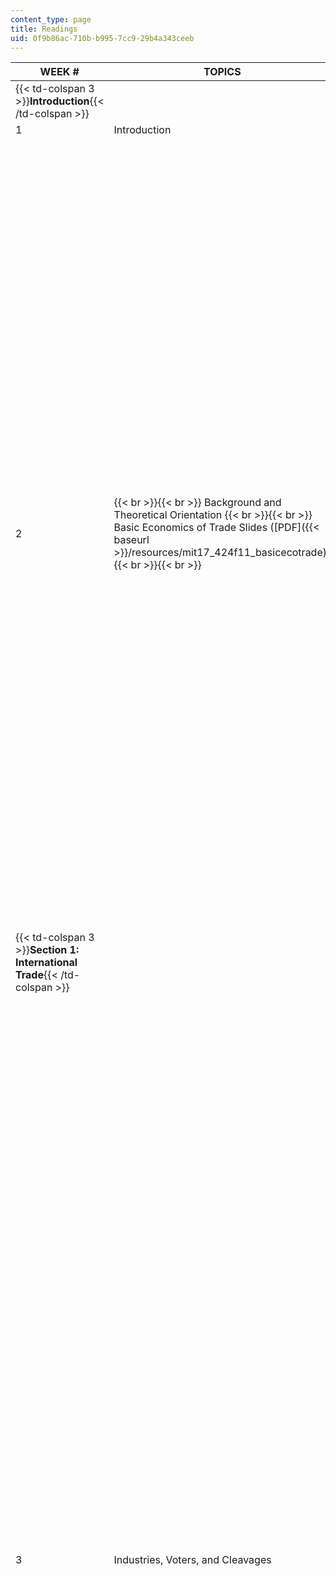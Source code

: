 ```yaml
---
content_type: page
title: Readings
uid: 0f9b86ac-710b-b995-7cc9-29b4a343ceeb
---
```


| WEEK # | TOPICS | READINGS |
| --- | --- | --- |
| {{< td-colspan 3 >}}**Introduction**{{< /td-colspan >}} |||
| 1 | Introduction | (no readings) |
| 2 |  {{< br >}}{{< br >}} Background and Theoretical Orientation {{< br >}}{{< br >}} Basic Economics of Trade Slides ([PDF]({{< baseurl >}}/resources/mit17_424f11_basicecotrade)) {{< br >}}{{< br >}}  |  {{< br >}}{{< br >}} Frankel, Jeffrey. "Globalization of the Economy." In _Governance in a Globalizing World_. Edited by Joseph S. Nye and John D. Donahue. Brookings Institution Press, 2000, pp. 45–71. ISBN: 9780815764076. \[Preview with [Google Books](http://books.google.com/books?id=nMLaw-iHXwYC&pg=PR7#v=onepage)\] {{< br >}}{{< br >}} Frieden, Jeffry, and Lisa Martin. "International Political Economy: The State of the Sub–Discipline." In _Political Science: The State of the Discipline, Centennial Edition_. Edited by Ira Katznelson and Helen Milner. W. W. Norton & Company, 2002. ISBN: 9780393051421. {{< br >}}{{< br >}} Garrett, Geoffrey. "[The Causes of Globalization](http://cps.sagepub.com/content/33/6-7/941.abstract)." _Comparative Political Studies_ 33, no. 6-7 (2000): 941–92. {{< br >}}{{< br >}} Milner, Helen. "[The Political Economy of International Trade](http://www.annualreviews.org/doi/abs/10.1146/annurev.polisci.2.1.91?journalCode=polisci)." _Annual Review of Political Science_ 2, no. 1 (1999): 91–114. {{< br >}}{{< br >}} Frieden, Jeffry A. Prologue and chapters 1–5 in _Global Capitalism: Its Fall and Rise in the Twentieth Century_. W. W. Norton & Company, 2006. ISBN: 9780393058086. {{< br >}}{{< br >}}  |
| {{< td-colspan 3 >}}**Section 1: International Trade**{{< /td-colspan >}} |||
| 3 | Industries, Voters, and Cleavages |  {{< br >}}{{< br >}} Rogowski, Ronald. "Political Cleavages and Changing Exposure to Trade." _The American Political Science Review_ 81, no. 4 (1987): 1121–37. (![This resource may not render correctly in a screen reader.](/images/inacessible.gif)[PDF - 2.1MB](https://www.jstor.org/stable/1962581?seq=1#metadata_info_tab_contents)) {{< br >}}{{< br >}} Magee, Stephen P., William A. Brock, and Leslie Young. "Three Simple Tests of the Stolper-Samuelson Theorem." In _Black Hole Tariffs and Endogenous Policy Theory: Political Economy in General Equilibrium_. Cambridge University Press, 1989, pp. 101–10. ISBN: 9780521377003. {{< br >}}{{< br >}} Hiscox, Michael J. "[Commerce, Coalitions, and Factor Mobility: Evidence from Congressional Votes on Trade Legislation](http://journals.cambridge.org/action/displayAbstract?fromPage=online&aid=130761)." _The American Political Science Review_ 96, no. 3 (2002): 593–608. {{< br >}}{{< br >}} Hays, Jude, Sean Ehrlich, and Clint Peinhardt. "[Government Spending and Public Support for Trade in the OECD: An Empirical Test of the Embedded Liberalism Thesis](http://journals.cambridge.org/action/displayAbstract?fromPage=online&aid=301418)." _International Organization_ 59, no. 2 (2005): 473–94. {{< br >}}{{< br >}} Scheve, Kenneth F., and Matthew J. Slaughter. "[What Determines Individual Trade–Policy Preferences?](http://dx.doi.org/10.1016/S0022-1996(00)00094-5)" _Journal of International Economics_ 54, no. 2 (2001): 267–92. {{< br >}}{{< br >}} Mansfield, Edward, and Diana Mutz. "[Support for Free Trade: Self–Interest, Sociotropic Politics, and Out–Group Anxiety](http://journals.cambridge.org/action/displayAbstract?fromPage=online&aid=5916376)." _International Organization_ 63, no. 3 (2009): 425–57. {{< br >}}{{< br >}}  |
| 4 | Institutional and Structural Perspectives |  {{< br >}}{{< br >}} Chase, Kerry. "[Economic Interests and Regional Trading Arrangements: The Case of NAFTA](http://journals.cambridge.org/action/displayAbstract?fromPage=online&aid=138655)." _International Organization_ 57, no. 1 (2003): 137–74. {{< br >}}{{< br >}} Mansfield, Edward, and Eric Reinhardt. "Multilateral Determinants of Regionalism: The Effects of GATT/WTO on the Formation of Regional Trading Arrangements." _International Organization_ 57, no. 4 (2003): 829–62. (![This resource may not render correctly in a screen reader.](/images/inacessible.gif)[PDF](http://dx.doi.org/10.1017/S0020818303574069)) {{< br >}}{{< br >}} Hiscox, Michael J. "[The Magic Bullet? The RTAA, Institutional Reform and Trade Liberalization](http://journals.cambridge.org/action/displayAbstract?fromPage=online&aid=172975)." _International Organization_ 53, no. 4 (1999): 669–98. {{< br >}}{{< br >}} Kono, Daniel Y. "[Optimal Obfuscation: Democracy and Trade Policy Transparency](http://journals.cambridge.org/action/displayAbstract?fromPage=online&aid=464866)." _The American Political Science Review_ 100, no. 3 (2006): 369–84. {{< br >}}{{< br >}} Milner, Helen V., and Keiko Kubota. "[Why the Move to Free Trade? Democracy and Trade Policy in the Developing Countries](http://journals.cambridge.org/action/displayAbstract?fromPage=online&aid=278397)." _International Organization_ 59, no. 1 (2005): 107–43. {{< br >}}{{< br >}} Frieden, Jeffry A. Chapters 6–10 in _Global Capitalism: Its Fall and Rise in the Twentieth Century_. W. W. Norton & Company, 2006. ISBN: 9780393058086. {{< br >}}{{< br >}} {{< h 3 >}}Additional Readings on Trade{{< /h >}} {{< br >}}{{< br >}} Alt, James E., Jeffry Frieden, et al. "[The Political Economy of International Trade: Enduring Puzzles and an Agenda for Inquiry](http://cps.sagepub.com/content/29/6/689.abstract)." _Comparative Political Studies_ 29, no. 6 (1996): 689–717. {{< br >}}{{< br >}} Hainmueller, Jens, and Michael Hiscox. "[Learning to Love Globalization: Education and Individual Attitudes Toward International Trade](http://journals.cambridge.org/action/displayAbstract?fromPage=online&aid=430731)." _International Organization_ 60, no. 2 (2006): 469–98. {{< br >}}{{< br >}} Grossman, Gene, and Elhanan Helpman. "[Protection for Sale](http://www.jstor.org/pss/2118033)." _The American Economic Review_ 84, no. 4 (1994): 833–50. {{< br >}}{{< br >}} Krasner, Stephen D. "[State Power and the Structure of International Trade](http://www.jstor.org/pss/2009974)." _World Politics_ 28, no. 3 (1976): 317–47. {{< br >}}{{< br >}} Hiscox, Michael. "[Class Versus Industry Cleavages: Inter-Industry Factor Mobility and the Politics of Trade](http://www.mendeley.com/research/class-versus-industry-cleavages-interindustry-factor-mobility-politics-trade/)." _International Organization_ 55, no. 1 (2001): 1–46. {{< br >}}{{< br >}} Davis, Christina. "[International Institutions and Issue Linkage: Building Support for Agricultural Trade Liberalization](http://journals.cambridge.org/action/displayAbstract?fromPage=online&aid=205174)." _The American Political Science Review_ 98, no. 1 (2004): 153–69. {{< br >}}{{< br >}} McGillivray, Fiona. "[Party Discipline as a Determinant of the Endogenous Formation of Tariffs](http://www.jstor.org/pss/2111778)." _American Journal of Political Science_ 41, no. 2 (1997): 584–607. {{< br >}}{{< br >}} Irwin, Douglas. _Against the Tide_. Princeton University Press, 1997. ISBN: 9780691058962. \[Preview with [Google Books](http://books.google.com/books?id=oR8gG1hAMfAC&pg=PAfrontcover#v=onepage)\] {{< br >}}{{< br >}} Milgrom, Paul, Douglas C. North, et al. "[The Role of Institutions in the Revival of Trade: The Law Merchant, Private Judges, and the Champagne Fairs](http://onlinelibrary.wiley.com/doi/10.1111/j.1468-0343.1990.tb00020.x/abstract)." _Economics and Politics_ 2, no. 1 (1990): 1–23. {{< br >}}{{< br >}} Busch, Marc. "[Overlapping Institutions, Forum Shopping, and Dispute Settlement in International Trade](http://journals.cambridge.org/action/displayAbstract?fromPage=online&aid=1367872)." _International Organization_ 61, no. 4 (2007): 735–61. {{< br >}}{{< br >}} Mansfield, Edward, Helen Milner, et al. "[Free to Trade: Democracies, Autocracies and International Trade](http://www.jstor.org/pss/2586014)." _The American Political Science Review_ 94, no. 2 (2000): 305–21. {{< br >}}{{< br >}} Lohmann, Susanne, and Sharyn O'Halloran. "[Divided Government and U.S. Trade Policy: Theory and Evidence](http://www.jstor.org/pss/2706897)." _International Organization_ 48, no. 4 (1994): 595–632. {{< br >}}{{< br >}}  |
| {{< td-colspan 3 >}}**Section 2: International Monetary and Financial Relations**{{< /td-colspan >}} |||
| 5 | Theoretical Orientation and Background |  {{< br >}}{{< br >}} Frieden, Jeffry A. "[Invested Interests: The Politics of National Economic Policies in a World of Global Finance](http://www.jstor.org/pss/2706944)." _International Organization_ 45, no. 4 (1991): 425–51. {{< br >}}{{< br >}} Broz, J. Lawrence, and Jeffry Frieden. "[The Political Economy of International Monetary Relations](http://dx.doi.org/10.1146/annurev.polisci.4.1.317)." _Annual Review of Political Science_ 4 (2001): 317–43. {{< br >}}{{< br >}} Bernhard, William, J. Lawrence Broz, et al. "[The Political Economy of Monetary Institutions](http://www.jstor.org/pss/3078645)." _International Organization_ 56, no. 4 (2002): 693–723. {{< br >}}{{< br >}} Neely, Christopher J. "An Introduction to Capital Controls." _Federal Reserve Bank of St. Louis Review_ 81, no. 6 (1999): 13–30. (![This resource may not render correctly in a screen reader.](/images/inacessible.gif)[PDF](http://research.stlouisfed.org/publications/review/99/11/9911cn.pdf)) {{< br >}}{{< br >}} Frieden, Jeffry A. Chapters 12, 15, and 20 in _Global Capitalism: Its Fall and Rise in the Twentieth Century_. W. W. Norton & Company, 2006. ISBN: 9780393058086. {{< br >}}{{< br >}}  |
| 6 | Exchange Rate Regimes |  {{< br >}}{{< br >}} Broz, J. Lawrence. "[Political System Transparency and Monetary Commitment Regimes](http://www.jstor.org/pss/3078651)." _International Organization_ 56, no. 4 (2002): 861–87. {{< br >}}{{< br >}} Bearce, David. "[Societal Principals, Partisan Agents, and Monetary Policy Outcomes](http://journals.cambridge.org/action/displayAbstract?fromPage=online&aid=147808)." _International Organization_ 57, no. 2 (2003): 373–410. {{< br >}}{{< br >}} Bernhard, William, and David Leblang. "[Democratic Institutions and Exchange–Rate Commitments](http://www.jstor.org/pss/2601372)." _International Organization_ 53, no. 1 (1999): 71–97. {{< br >}}{{< br >}} Singer, David Andrew. "[Migrant Remittances and Exchange Rate Regimes in the Developing World](http://journals.cambridge.org/action/displayAbstract?fromPage=online&aid=7793112)." _The American Political Science Review_ 104, no. 2 (2010): 307–23. {{< br >}}{{< br >}} Broz, J. Lawrence, Jeffry Frieden, et al. "[Exchange Rate Policy Attitudes: Direct Evidence from Survey Data](http://www.imf.org/external/pubs/ft/staffp/2008/03/broz.htm)." _IMF Staff Papers_ 55, no. 3 (2008): 417–44. {{< br >}}{{< br >}} Chang, Roberto. "[Understanding Recent Crises in Emerging Markets](http://connection.ebscohost.com/c/articles/2116142/understanding-recent-crises-emerging-markets)." _Economic Review_ 84, no. 2 (1999): 6–16. {{< br >}}{{< br >}}  |
| 7 | International Capital Mobility and Domestic Policymaking |  {{< br >}}{{< br >}} Quinn, Dennis, and Carla Inclan. "[The Origins of Financial Openness: A Study of Current and Capital Account Liberalization](http://www.jstor.org/pss/2111675)." _American Journal of Political Science_ 41, no. 3 (1997): 771–813. {{< br >}}{{< br >}} Quinn, Dennis, and A. Maria Toyoda. "[Ideology and Voter Preferences as Determinants of Financial Globalization](http://www.jstor.org/pss/4620070)." _American Journal of Political Science_ 51, no. 2 (2007): 344–63. {{< br >}}{{< br >}} Simmons, Beth, and Zachary Elkins. "[The Globalization of Liberalization: Policy Diffusion in the International Political Economy](http://journals.cambridge.org/action/displayAbstract?fromPage=online&aid=205177)." _The American Political Science Review_ 98, no. 1 (2004): 171–89. {{< br >}}{{< br >}} Mosley, Layna. Chapters 1–8 in _Global Capital and National Governments (Cambridge Studies in Comparative Politics)_. Cambridge University Press, 2003. ISBN: 9780521521628. \[Preview with [Google Books](http://books.google.com/books?id=pYykNVRMpKAC&pg=PAfrontcover#v=onepage)\] {{< br >}}{{< br >}}  |
| 8 | Foreign Direct Investment |  {{< br >}}{{< br >}} Frieden, Jeffry A. "[International Investment and Colonial Control: A New Interpretation](http://www.jstor.org/pss/2706896)." _International Organization_ 48, no. 4 (1994): 559–93. {{< br >}}{{< br >}} Jensen, Nathan. "[Democratic Governance and Multinational Corporations: Political Regimes and Inflows of Foreign Direct Investment](http://www.jstor.org/pss/3594838)." _International Organization_ 57, no. 3 (2003): 587–616. {{< br >}}{{< br >}} Li, Quan, and A. Resnick. "[Reversal of Fortunes: Democratic Institutions and Foreign Direct Investment Inflows to Developing Countries](http://www.jstor.org/pss/3594829)." _International Organization_ 57, no. 1 (2003): 175–211. {{< br >}}{{< br >}} Scheve, Kenneth, and Matthew J. Slaughter. "[Economic Insecurity and the Globalization of Production](http://www.jstor.org/pss/1519926)." _American Journal of Political Science_ 48, no. 4 (2004): 662–74. {{< br >}}{{< br >}} Kobrin, Stephen J. "[Testing the Bargaining Hypothesis in the Manufacturing Sector in Developing Countries](http://www.jstor.org/pss/2706760)." _International Organization_ 41, no. 4 (1987): 609–38. {{< br >}}{{< br >}} {{< h 3 >}}Additional Readings on International Monetary and Financial Relations{{< /h >}} {{< br >}}{{< br >}} Helleiner, Eric. _States and the Reemergence of Global Finance: From Bretton Woods to the 1990s (Cornell Studies in Political Economy)_. Cornell University Press, 1994. ISBN: 9780801428593. {{< br >}}{{< br >}} Frankel, Jeffrey A. _No Single Currency Regime Is Right for All Countries or at All Times (Essays in International Economics)_. Princeton University, 1999, pp. 1–45. ISBN: 9780881651225. {{< br >}}{{< br >}} Simmons, Beth. _Who Adjusts? Domestic Sources of Foreign Economic Policy During the Interwar Years_. Princeton University Press, 1997. ISBN: 9780691017105. \[Preview with [Google Books](http://books.google.com/books?id=zM4cR4ea8I8C&pg=PAfrontcover#v=onepage)\] {{< br >}}{{< br >}} Eichengreen, Barry. _Globalizing Capital: A History of the International Monetary System (Second Edition)_. Princeton University Press, 1996. ISBN: 9780691139371 \[Preview with [Google Books](http://books.google.com/books?id=_iNqESd-9R0C&pg=PAfrontcover#v=onepage)\] {{< br >}}{{< br >}} Katzenstein, Peter. _Small States in World Markets: Industrial Policy in Europe (Cornell Studies in Political Economy)_. Cornell University Press, 1985. ISBN: 9780801493263. \[Preview with [Google Books](http://books.google.com/books?id=VvU5GIgSu4gC&pg=PAfrontcover#v=onepage)\] {{< br >}}{{< br >}} Bordo, Michael. "[The Gold Standard, Bretton Woods, and Other Monetary Regimes: An Historical Appraisal](http://www.nber.org/papers/w4310)." _Federal Reserve Bank of St. Louis Review_ 75, no. 2 (1993): 123–99. {{< br >}}{{< br >}} Goodman, John, and Louis Pauly. "[The Obsolescence of Capital Controls? Economic Management in an Age of Global Markets](http://www.jstor.org/pss/2950666)." _World Politics_ 46, no. 1 (1993): 50–82. {{< br >}}{{< br >}} Frankel, Jeffrey, and Andrew Rose. "[An Estimate of the Effect of Common Currencies on Trade and Income](http://www.jstor.org/pss/2696432)." _The Quarterly Journal of Economics_ 117, no. 2 (2002): 437–66. {{< br >}}{{< br >}} Obstfeld, Maurice. "The Global Capital Markets: Benefactor or Menace?." NBER Working Paper W6559, May 1998. (![This resource may not render correctly in a screen reader.](/images/inacessible.gif)[PDF](http://www.nber.org/papers/w6559.pdf)) {{< br >}}{{< br >}} Frieden, Jeffry. "Economic Integration and the Politics of Monetary Policy in the United States." In _Internationalization and Domestic Politics (Cambridge Studies in Comparative Politics)_. Edited by Robert O. Keohane and Helen V. Milner. Cambridge University Press, 1996. ISBN: 9780521565875. \[Preview with [Google Books](http://books.google.com/books?id=7DrQ-GgEKRkC&pg=PA108#v=onepage)\] {{< br >}}{{< br >}} Henisz, Witold. "[The Institutional Environment for Multinational Investment](http://jleo.oxfordjournals.org/content/16/2/334.short)." _Journal of Law, Economics, and Organization_ 16, no. 2 (2000): 334–64. {{< br >}}{{< br >}} Markusen, James R. "[The Boundaries of Multinational Enterprises and the Theory of International Trade](http://www.jstor.org/pss/2138172)." _The Journal of Economic Perspectives_ 9, no. 2 (1995): 169–89. {{< br >}}{{< br >}}  |
| {{< td-colspan 3 >}}**Section 3: Other Topics**{{< /td-colspan >}} |||
| 9 | Migration |  {{< br >}}{{< br >}} Hanson, Gordon H., Kenneth Scheve, and Matthew Slaughter. "Individual Preferences Over High–Skilled Immigration in the United States." In _Skilled Immigration Today: Prospects, Problems, and Policies_. Edited by Jagdish Bhagwati and Gordon Hanson. Oxford University Press, 2009. ISBN: 9780195382433. {{< br >}}{{< br >}} Hainmueller, Jens, and Michael J. Hiscox. "[Attitudes Towards Highly Skilled and Low–Skilled Immigration: Evidence from a Survey Experiment](http://journals.cambridge.org/action/displayAbstract?aid=7449424)." _The American Political Science Review_ 104, no. 1 (2010): 61–84. {{< br >}}{{< br >}} Leblang, David. "[Familiarity Breeds Investment: Diaspora Networks and International Investment](http://journals.cambridge.org/action/displayAbstract?fromPage=online&aid=7909382)." _The American Political Science Review_ 104, no. 3 (2010): 584–600. {{< br >}}{{< br >}} ———. _Harnessing the Diaspora: The Political Economy of Dual Citizenship_. Working Paper, University of Virginia, 2010. ([![This resource may not render correctly in a screen reader.](/images/inacessible.gif)PDF](http://personal.lse.ac.uk/RICKARD/david.pdf)) {{< br >}}{{< br >}} Money, Jeanette. "[No Vacancy: The Political Geography of Immigration Control in Advanced Industrial Countries](http://journals.cambridge.org/action/displayAbstract?fromPage=online&aid=173213)." _International Organization_ 51, no. 4 (1997): 685–720. {{< br >}}{{< br >}}  |
| 10 | Conflict and Economic Interdepence |  {{< br >}}{{< br >}} Oneal, John, and Bruce Russett. "[The Kantian Peace: The Pacific Benefits of Democracy, Interdependence, and International Organizations, 1885–1992](http://www.jstor.org/pss/25054099)." _World Politics_ 52, no. 1 (1999): 1–37. {{< br >}}{{< br >}} Brooks, Stephen. "[The Globalization of Production and the Changing Benefits of Conquest](http://jcr.sagepub.com/content/43/5/646.abstract)." _Journal of Conflict Resolution_ 43, no. 5 (1999): 646–70. {{< br >}}{{< br >}} Fordham, Ben. "[Revisionism Reconsidered: Exports and American Intervention in World War I](http://journals.cambridge.org/action/displayAbstract?fromPage=online&aid=991252)." _International Organization_ 61, no. 2 (2007): 277–310. {{< br >}}{{< br >}} Rowe, David M. "[World Economic Expansion and National Security in Pre–World War I Europe](http://www.jstor.org/pss/2601388)." _International Organization_ 53, no. 2 (1999): 195–231. {{< br >}}{{< br >}} Schulz, Kenneth, and Barry Weingast. "[The Democratic Advantage: Institutional Foundations of Financial Power in International Competition](http://www.jstor.org/pss/3594824)." _International Organization_ 57, no. 1 (2003): 3–42. {{< br >}}{{< br >}}  |
| 11 | Rights, Standards, and Regulation |  {{< br >}}{{< br >}} Mattli, Walter, and Tim Buthe. "[Setting International Standards: Technological Rationality or Primacy of Power?](http://www.jstor.org/pss/25054244)" _World Politics_ 56, no. 1 (2003): 1–42. {{< br >}}{{< br >}} Putnam, Tonya. "[Courts Without Borders: Domestic Sources of U.S. Extraterritoriality in the Regulatory Sphere](http://journals.cambridge.org/action/displayAbstract?fromPage=online&aid=5916388)." _International Organization_ 63, no. 3 (2009): 459–90. {{< br >}}{{< br >}} Hafner–Burton, Emilie. "[Trading Human Rights: How Preferential Trade Agreements Influence Government Repression](http://journals.cambridge.org/action/displayAbstract?fromPage=online&aid=325071)." _International Organization_ 59, no. 3 (2005): 593–629. {{< br >}}{{< br >}} Copelovitch, Mark S., and David Andrew Singer. "[Financial Regulation, Monetary Policy, and Inflation in the Industrialized World](http://papers.ssrn.com/sol3/papers.cfm?abstract_id=1290767)." _The Journal of Politics_ 70, no. 3 (2008): 663–80. {{< br >}}{{< br >}} Simmons, Beth. "[The International Politics of Harmonization: The Case of Capital Market Regulation](http://www.jstor.org/pss/3078658)." _International Organization_ 55, no. 3 (2001): 589–620. {{< br >}}{{< br >}} {{< h 3 >}}Additional Readings on International Financial Regulation{{< /h >}} {{< br >}}{{< br >}} Kapstein, Ethan B. "[Resolving the Regulator's Dilemma: International Coordination of Banking Regulations](http://www.jstor.org/pss/2706705)." _International Organization_ 43, no. 2 (1989): 323–47. {{< br >}}{{< br >}} Oatley, Thomas, and Robert Nabors. "[Redistributive Cooperation: Market Failures, Wealth Transfers, and the Basle Accord](http://www.jstor.org/stable/2601326)." _International Organization_ 52, no. 1 (1998): 35–54. {{< br >}}{{< br >}} Singer, David Andrew. "[Capital Rules: The Domestic Politics of International Regulatory Harmonization](http://journals.cambridge.org/action/displayAbstract?fromPage=online&aid=236228)." _International Organization_ 58, no. 3 (2004): 531–65. {{< br >}}{{< br >}}  |
| 12 | Submission/Class Discussion of Research Design Papers | (no readings)